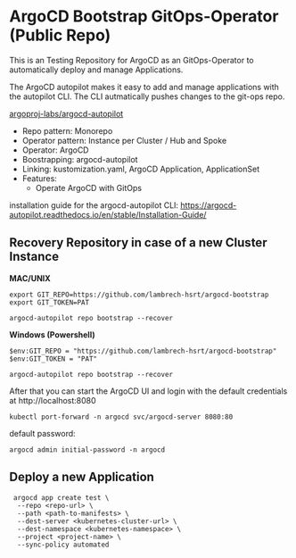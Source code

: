 # ArgoCD Bootstrap GitOps-Operator (Public Repo)

This is an Testing Repository for ArgoCD as an GitOps-Operator to automatically deploy and manage Applications.

The ArgoCD autopilot makes it easy to add and manage applications with the autopilot CLI. The CLI autmatically pushes changes to the git-ops repo.

[argoproj-labs/argocd-autopilot](https://github.com/argoproj-labs/argocd-autopilot)

- Repo pattern: Monorepo
- Operator pattern: Instance per Cluster / Hub and Spoke
- Operator: ArgoCD
- Boostrapping: argocd-autopilot
- Linking: kustomization.yaml, ArgoCD Application, ApplicationSet
- Features:
    - Operate ArgoCD with GitOps

installation guide for the argocd-autopilot CLI: https://argocd-autopilot.readthedocs.io/en/stable/Installation-Guide/

## Recovery Repository in case of a new Cluster Instance

**MAC/UNIX**
```shell
export GIT_REPO=https://github.com/lambrech-hsrt/argocd-bootstrap
export GIT_TOKEN=PAT

argocd-autopilot repo bootstrap --recover
```

**Windows (Powershell)**
```shell
$env:GIT_REPO = "https://github.com/lambrech-hsrt/argocd-bootstrap"
$env:GIT_TOKEN = "PAT"

argocd-autopilot repo bootstrap --recover
```

After that you can start the ArgoCD UI and login with the default credentials at http://localhost:8080
```shell
kubectl port-forward -n argocd svc/argocd-server 8080:80
```

default password:
```shell
argocd admin initial-password -n argocd

```

## Deploy a new Application
```
 argocd app create test \      
  --repo <repo-url> \
  --path <path-to-manifests> \
  --dest-server <kubernetes-cluster-url> \
  --dest-namespace <kubernetes-namespace> \
  --project <project-name> \
  --sync-policy automated
```
